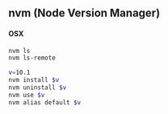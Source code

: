 nvm (Node Version Manager)
-

#### OSX

````sh
nvm ls
nvm ls-remote

v=10.1
nvm install $v
nvm uninstall $v
nvm use $v
nvm alias default $v
````
